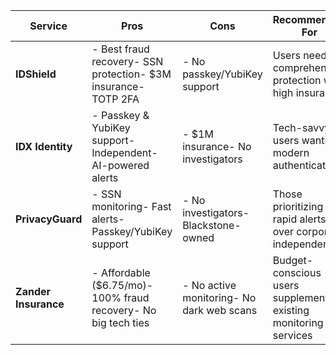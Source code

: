| Service                 | Pros                                                                 | Cons                                  | Recommended For                                                                 |
|-------------------------|---------------------------------------------------------------------|---------------------------------------|---------------------------------------------------------------------------------|
| **IDShield**            | - Best fraud recovery- SSN protection- $3M insurance- TOTP 2FA | - No passkey/YubiKey support          | Users needing comprehensive protection with high insurance                      |
| **IDX Identity**        | - Passkey & YubiKey support- Independent- AI-powered alerts | - $1M insurance- No investigators | Tech-savvy users wanting modern authentication                                  |
| **PrivacyGuard**        | - SSN monitoring- Fast alerts- Passkey/YubiKey support      | - No investigators- Blackstone-owned | Those prioritizing rapid alerts over corporate independence                     |
| **Zander Insurance**    | - Affordable ($6.75/mo)- 100% fraud recovery- No big tech ties | - No active monitoring- No dark web scans | Budget-conscious users supplementing existing monitoring services               |
